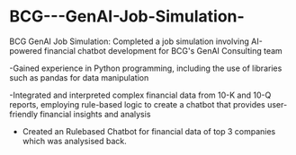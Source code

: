 # BCG---GenAI-Job-Simulation-

BCG GenAI Job Simulation: Completed a job simulation involving AI-powered financial chatbot development for BCG's GenAI Consulting team

-Gained experience in Python programming, including the use of libraries such as pandas for data manipulation

-Integrated and interpreted complex financial data from 10-K and 10-Q reports, employing rule-based logic to create a chatbot that provides user-friendly financial insights and analysis

- Created an Rulebased Chatbot for financial data of top 3 companies which was analysised back.
